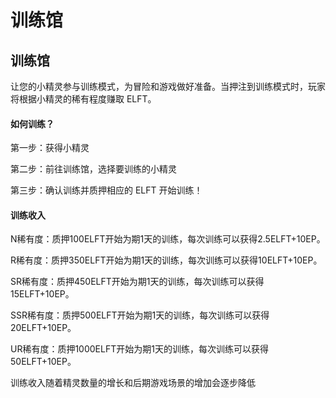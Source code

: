 # 训练馆

## 训练馆

让您的小精灵参与训练模式，为冒险和游戏做好准备。当押注到训练模式时，玩家将根据小精灵的稀有程度赚取 ELFT。

#### 如何训练？

第一步：获得小精灵

第二步：前往训练馆，选择要训练的小精灵

第三步：确认训练并质押相应的 ELFT 开始训练！

#### 训练收入

N稀有度：质押100ELFT开始为期1天的训练，每次训练可以获得2.5ELFT+10EP。

R稀有度：质押350ELFT开始为期1天的训练，每次训练可以获得10ELFT+10EP。

SR稀有度：质押450ELFT开始为期1天的训练，每次训练可以获得15ELFT+10EP。

SSR稀有度：质押500ELFT开始为期1天的训练，每次训练可以获得20ELFT+10EP。

UR稀有度：质押1000ELFT开始为期1天的训练，每次训练可以获得50ELFT+10EP。



训练收入随着精灵数量的增长和后期游戏场景的增加会逐步降低
